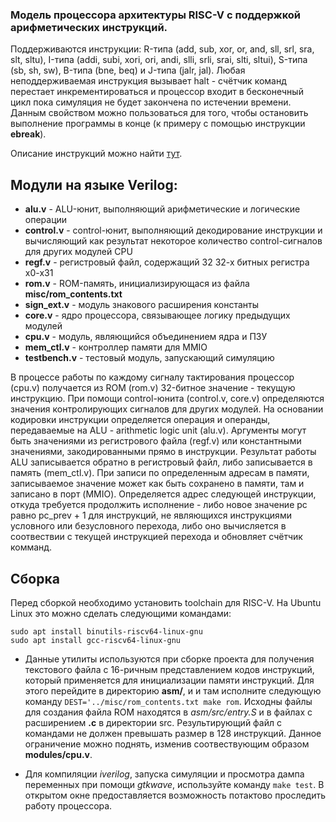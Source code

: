 ### Модель процессора архитектуры RISC-V c поддержкой арифметических инструкций.

Поддерживаются инструкции: R-типа (add, sub, xor, or, and, sll, srl, sra, slt, sltu), I-типа (addi, subi, xori, ori, andi, slli, srli, srai, slti, sltui), S-типа (sb, sh, sw), B-типа (bne, beq) и J-типа (jalr, jal). Любая неподдерживаемая инструкция вызывает halt - счётчик команд перестает инкрементироваться и процессор входит в бесконечный цикл пока симуляция не будет закончена по истечении времени. Данным свойством можно пользоваться для того, чтобы остановить выполнение программы в конце (к примеру с помощью инструкции **ebreak**).

Описание инструкций можно найти [тут](https://www.cs.sfu.ca/~ashriram/Courses/CS295/assets/notebooks/RISCV/RISCV_CARD.pdf).

## Модули на языке Verilog: 
- **alu.v** - ALU-юнит, выполняющий арифметические и логические операции
- **control.v** - control-юнит, выполняющий декодирование инструкции и вычисляющий как результат некоторое количество control-сигналов для других модулей CPU 
- **regf.v** - регистровый файл, содержащий 32 32-х битных регистра x0-x31
- **rom.v** - ROM-память, инициализирующася из файла **misc/rom_contents.txt**
- **sign_ext.v** - модуль знакового расширения константы
- **core.v** - ядро процессора, связывающее логику предыдущих модулей
- **cpu.v** - модуль, являющийся объединением ядра и ПЗУ
- **mem_ctl.v** - контроллер памяти для MMIO
- **testbench.v** - тестовый модуль, запускающий симуляцию 

В процессе работы по каждому сигналу тактирования процессор (cpu.v) получается из ROM (rom.v) 32-битное значение - текущую инструкцию. При помощи control-юнита (control.v, core.v) определяются значения контролирующих сигналов для других модулей. На основании кодировки инструкции определяется операция и операнды, передаваемые на ALU - arithmetic logic unit (alu.v). Аргументы могут быть значениями из регистрового файла (regf.v) или константными значениями, закодированными прямо в инструкции. Результат работы ALU записывается обратно в регистровый файл, либо записывается в память (mem_ctl.v). При записи по определенным адресам в памяти, записываемое значение может как быть сохранено в памяти, там и записано в порт (MMIO). Определяется адрес следующей инструкции, откуда требуется продолжить исполнение - либо новое значение pc равно pc_prev + 1 для инструкций, не являющихся инструкциями условного или безусловного перехода, либо оно вычисляется в соотвествии с текущей инструкцией перехода и обновляет счётчик комманд. 

## Сборка

Перед сборкой необходимо установить toolchain для RISC-V. На Ubuntu Linux это можно сделать следующими командами: 
```
sudo apt install binutils-riscv64-linux-gnu
sudo apt install gcc-riscv64-linux-gnu
```
- Данные утилиты используются при сборке проекта для получения текстового файла с 16-ричным представлением кодов инструкций, который применяется для инициализации памяти инструкций. 
Для этого перейдите в директорию **asm/**, и и там исполните следующую команду <code>DEST='../misc/rom_contents.txt make rom</code>. Исходны файлы для создания файла ROM находятся в *asm/src/entry.S* и в файлах с расширением **.c** в директории src. Результирующий файл с командами не должен превышать размер в 128 инструкций. Данное ограничение можно поднять, изменив соотвествующим образом **modules/cpu.v**. 

- Для компиляции *iverilog*, запуска симуляции и просмотра дампа переменных при помощи *gtkwave*, используйте команду <code>make test</code>. В открытом окне предоставляется возможность потактово проследить работу процессора.
